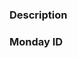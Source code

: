 ### Description
<!-- What does this PR do? Briefly describe the purpose of the changes. -->

### Monday ID


